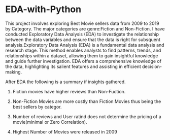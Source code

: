 # EDA-with-Python
This project involves exploring Best Movie sellers  data from 2009 to 2019 by Category. The major categories are genre:Fiction and Non-Fiction. I have conducted Exploratory Data Analysis (EDA) to investigate the relationship between the data variables and ensure that the data is right for subsquent analysis.Exploratory Data Analysis (EDA) is a fundamental data analysis and research stage. This method enables analysts to find patterns, trends, and relationships within a dataset, allowing them to gain insightful knowledge and guide further investigation. EDA offers a comprehensive knowledge of the data, highlighting its salient features and assisting in efficient decision-making.

After EDA the following  is a summary if insights gathered.
1. Fiction movies have higher reviews than Non-Fuction.

2. Non-Fiction Movies are more costly than Fiction Movies thus being the best sellers by categor.

3. Number of reviews and User ratind does not determine the pricing of a movie(minimal or Zero Correlation).

4. Highest Number of Movies were released in 2009